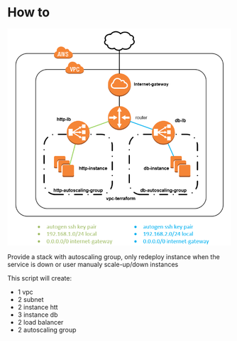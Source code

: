 # How to

![instance with autoscaling](../img/05-autoscaling.png "instance with autoscaling")

Provide a stack with autoscaling group, only redeploy instance when the service is down or user manualy scale-up/down instances

This script will create:
-   1 vpc
-   2 subnet
-   2 instance htt
-   3 instance db
-   2 load balancer
-   2 autoscaling group
